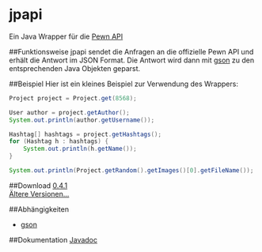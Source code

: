 # jpapi
Ein Java Wrapper für die [Pewn API](http://pewn.de/papi/)

##Funktionsweise
jpapi sendet die Anfragen an die offizielle Pewn API und erhält die Antwort im JSON Format. Die Antwort wird dann mit [gson](https://github.com/google/gson) zu den entsprechenden Java Objekten geparst.

##Beispiel
Hier ist ein kleines Beispiel zur Verwendung des Wrappers:
```java
Project project = Project.get(8568);

User author = project.getAuthor();
System.out.println(author.getUsername());

Hashtag[] hashtags = project.getHashtags();
for (Hashtag h : hashtags) {
	System.out.println(h.getName());
}

System.out.println(Project.getRandom().getImages()[0].getFileName());
```

##Download
[0.4.1](https://github.com/crykn/jpapi/releases/tag/0.4.1) <br>
[Ältere Versionen...](https://github.com/crykn/jpapi/releases)

##Abhängigkeiten
* [gson](http://search.maven.org/#artifactdetails%7Ccom.google.code.gson%7Cgson%7C2.6.2%7Cjar)

##Dokumentation
[Javadoc](http://crykn.github.io/jpapi-javadoc/)
